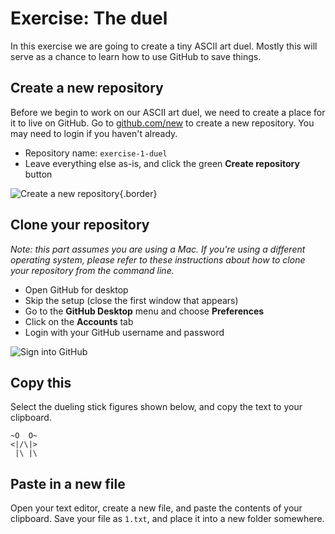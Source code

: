 # Exercise: The duel

In this exercise we are going to create a tiny ASCII art duel. Mostly this will serve as a chance to learn how to use GitHub to save things.

## Create a new repository

Before we begin to work on our ASCII art duel, we need to create a place for it to live on GitHub. Go to [github.com/new](https://github.com/new) to create a new repository. You may need to login if you haven't already.

* Repository name: `exercise-1-duel`
* Leave everything else as-is, and click the green __Create repository__ button

![Create a new repository](http://phiffer.org/scripting/week2/images/create-repository.png){.border}

## Clone your repository

*Note: this part assumes you are using a Mac. If you're using a different operating system, please refer to these instructions about how to clone your repository from the command line.*

* Open GitHub for desktop
* Skip the setup (close the first window that appears)
* Go to the __GitHub Desktop__ menu and choose __Preferences__
* Click on the __Accounts__ tab
* Login with your GitHub username and password

![Sign into GitHub](http://phiffer.org/scripting/week2/images/sign-in.png)

## Copy this

Select the dueling stick figures shown below, and copy the text to your clipboard.

```
~O  O~
<|/\|>
 |\ |\
```

## Paste in a new file

Open your text editor, create a new file, and paste the contents of your clipboard. Save your file as `1.txt`, and place it into a new folder somewhere.
